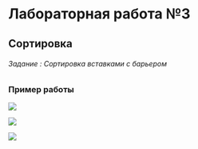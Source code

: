 # Лабораторная работа №3
## Сортировка

###### Задание : Сортировка вставками с барьером

### __Пример работы__


![](https://github.com/amunra2/python-bmstu-iu7/raw/main/sem2/lab_03/examples/png_1.png)

![](https://github.com/amunra2/python-bmstu-iu7/raw/main/sem2/lab_03/examples/png_2.png)

![](https://github.com/amunra2/python-bmstu-iu7/raw/main/sem2/lab_03/examples/png_3.png)


